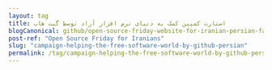 ```yaml
---
layout: tag
title: استارت کمپین کمک به دنیای نرم افزار آزاد توسط گیت هاب
blogCanonical: github/open-source-friday-website-for-iranian-persian-fa/
post-ref: "Open Source Friday for Iranians"
slug: "campaign-helping-the-free-software-world-by-github-persian"
permalink: /tag/campaign-helping-the-free-software-world-by-github-persian-fa/
---
```

